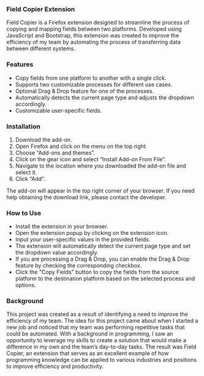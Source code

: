 
### Field Copier Extension
Field Copier is a Firefox extension designed to streamline the process of copying and mapping fields between two platforms. Developed using JavaScript and Bootstrap, this extension was created to improve the efficiency of my team by automating the process of transferring data between different systems.

### Features
 - Copy fields from one platform to another with a single click.
 - Supports two customizable processes for different use cases.
 - Optional Drag & Drop feature for one of the processes.
 - Automatically detects the current page type and adjusts the dropdown accordingly.
 - Customizable user-specific fields.

### Installation
1.  Download the add-on.
2.  Open Firefox and click on the menu on the top right.
3.  Choose “Add-ons and themes”.
4.  Click on the gear icon and select “Install Add-on From File”.
5.  Navigate to the location where you downloaded the add-on file and select it.
6.  Click “Add”.

The add-on will appear in the top right corner of your browser. If you need help obtaining the download link, please contact the developer.

### How to Use

 - Install the extension in your browser.
 - Open the extension popup by clicking on the extension icon.
 - Input your user-specific values in the provided fields.
 - The extension will automatically detect the current page type and set the dropdown value accordingly.
 - If you are processing a Drag & Drop, you can enable the Drag & Drop feature by checking the corresponding checkbox.
 - Click the "Copy Fields" button to copy the fields from the source platform to the destination platform based on the selected process and options.

### Background
This project was created as a result of identifying a need to improve the efficiency of my team. The idea for this project came about when I started a new job and noticed that my team was performing repetitive tasks that could be automated. With a background in programming, I saw an opportunity to leverage my skills to create a solution that would make a difference in my own and the team’s day-to-day tasks. The result was Field Copier, an extension that serves as an excellent example of how programming knowledge can be applied to various industries and positions to improve efficiency and productivity.